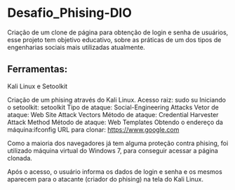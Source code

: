 # Desafio_Phising-DIO

Criação de um clone de página para obtenção de login e senha de usuários, esse projeto tem objetivo educativo, sobre as práticas de um dos tipos de engenharias sociais mais utilizadas atualmente.

## Ferramentas:
Kali Linux e Setoolkit

Criação de um phising através do Kali Linux.
Acesso raiz: sudo su
Iniciando o setoolkit: setoolkit
Tipo de ataque: Social-Engineering Attacks
Vetor de ataque: Web Site Attack Vectors
Método de ataque: Credential Harvester Attack Method 
Método de ataque: Web Templates
Obtendo o endereço da máquina:ifconfig
URL para clonar: https://www.google.com

Como a maioria dos navegadores já tem alguma proteção contra phising, foi utilizado máquina virtual do Windows 7, para conseguir acessar a página clonada.

Após o acesso, o usuário informa os dados de login e senha e os mesmos aparecem para o atacante (criador do phising) na tela do Kali Linux.

